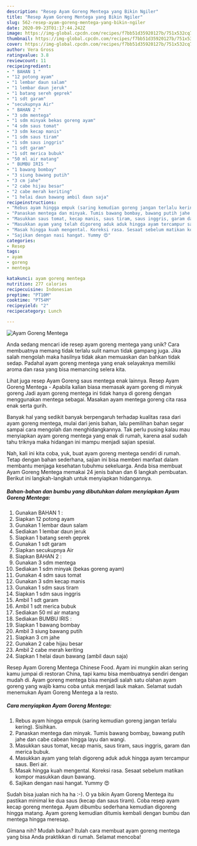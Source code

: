 ```yaml
---
description: "Resep Ayam Goreng Mentega yang Bikin Ngiler"
title: "Resep Ayam Goreng Mentega yang Bikin Ngiler"
slug: 562-resep-ayam-goreng-mentega-yang-bikin-ngiler
date: 2020-09-23T01:17:44.242Z
image: https://img-global.cpcdn.com/recipes/f7bb51d35920127b/751x532cq70/ayam-goreng-mentega-foto-resep-utama.jpg
thumbnail: https://img-global.cpcdn.com/recipes/f7bb51d35920127b/751x532cq70/ayam-goreng-mentega-foto-resep-utama.jpg
cover: https://img-global.cpcdn.com/recipes/f7bb51d35920127b/751x532cq70/ayam-goreng-mentega-foto-resep-utama.jpg
author: Vera Gross
ratingvalue: 3.8
reviewcount: 11
recipeingredient:
- " BAHAN 1 "
- "12 potong ayam"
- "1 lembar daun salam"
- "1 lembar daun jeruk"
- "1 batang sereh geprek"
- "1 sdt garam"
- "secukupnya Air"
- " BAHAN 2 "
- "3 sdm mentega"
- "1 sdm minyak bekas goreng ayam"
- "4 sdm saus tomat"
- "3 sdm kecap manis"
- "1 sdm saus tiram"
- "1 sdm saus inggris"
- "1 sdt garam"
- "1 sdt merica bubuk"
- "50 ml air matang"
- " BUMBU IRIS "
- "1 bawang bombay"
- "3 siung bawang putih"
- "3 cm jahe"
- "2 cabe hijau besar"
- "2 cabe merah keriting"
- "1 helai daun bawang ambil daun saja"
recipeinstructions:
- "Rebus ayam hingga empuk (saring kemudian goreng jangan terlalu kering). Sisihkan."
- "Panaskan mentega dan minyak. Tumis bawang bombay, bawang putih jahe dan cabe cabean hingga layu dan wangi."
- "Masukkan saus tomat, kecap manis, saus tiram, saus inggris, garam dan merica bubuk."
- "Masukkan ayam yang telah digoreng aduk aduk hingga ayam tercampur saus. Beri air."
- "Masak hingga kuah mengental. Koreksi rasa. Sesaat sebelum matikan kompor masukkan daun bawang."
- "Sajikan dengan nasi hangat. Yummy 😍"
categories:
- Resep
tags:
- ayam
- goreng
- mentega

katakunci: ayam goreng mentega 
nutrition: 277 calories
recipecuisine: Indonesian
preptime: "PT10M"
cooktime: "PT54M"
recipeyield: "2"
recipecategory: Lunch

---
```



![Ayam Goreng Mentega](https://img-global.cpcdn.com/recipes/f7bb51d35920127b/751x532cq70/ayam-goreng-mentega-foto-resep-utama.jpg)

Anda sedang mencari ide resep ayam goreng mentega yang unik? Cara membuatnya memang tidak terlalu sulit namun tidak gampang juga. Jika salah mengolah maka hasilnya tidak akan memuaskan dan bahkan tidak sedap. Padahal ayam goreng mentega yang enak selayaknya memiliki aroma dan rasa yang bisa memancing selera kita.

Lihat juga resep Ayam Goreng saus mentega enak lainnya. Resep Ayam Goreng Mentega - Apabila kalian biasa memasak ayam goreng di minyak goreng Jadi ayam goreng mentega ini tidak hanya di goreng dengan menggunakan mentega sebagai. Masakan ayam mentega goreng cita rasa enak serta gurih.

Banyak hal yang sedikit banyak berpengaruh terhadap kualitas rasa dari ayam goreng mentega, mulai dari jenis bahan, lalu pemilihan bahan segar sampai cara mengolah dan menghidangkannya. Tak perlu pusing kalau mau menyiapkan ayam goreng mentega yang enak di rumah, karena asal sudah tahu triknya maka hidangan ini mampu menjadi sajian spesial.


Nah, kali ini kita coba, yuk, buat ayam goreng mentega sendiri di rumah. Tetap dengan bahan sederhana, sajian ini bisa memberi manfaat dalam membantu menjaga kesehatan tubuhmu sekeluarga. Anda bisa membuat Ayam Goreng Mentega memakai 24 jenis bahan dan 6 langkah pembuatan. Berikut ini langkah-langkah untuk menyiapkan hidangannya.

<!--inarticleads1-->

##### Bahan-bahan dan bumbu yang dibutuhkan dalam menyiapkan Ayam Goreng Mentega:

1. Gunakan  BAHAN 1 :
1. Siapkan 12 potong ayam
1. Gunakan 1 lembar daun salam
1. Sediakan 1 lembar daun jeruk
1. Siapkan 1 batang sereh geprek
1. Gunakan 1 sdt garam
1. Siapkan secukupnya Air
1. Siapkan  BAHAN 2 :
1. Gunakan 3 sdm mentega
1. Sediakan 1 sdm minyak (bekas goreng ayam)
1. Gunakan 4 sdm saus tomat
1. Gunakan 3 sdm kecap manis
1. Gunakan 1 sdm saus tiram
1. Siapkan 1 sdm saus inggris
1. Ambil 1 sdt garam
1. Ambil 1 sdt merica bubuk
1. Sediakan 50 ml air matang
1. Sediakan  BUMBU IRIS :
1. Siapkan 1 bawang bombay
1. Ambil 3 siung bawang putih
1. Siapkan 3 cm jahe
1. Gunakan 2 cabe hijau besar
1. Ambil 2 cabe merah keriting
1. Siapkan 1 helai daun bawang (ambil daun saja)


Resep Ayam Goreng Mentega Chinese Food. Ayam ini mungkin akan sering kamu jumpai di restoran China, tapi kamu bisa membuatnya sendiri dengan mudah di. Ayam goreng mentega bisa menjadi salah satu olahan ayam goreng yang wajib kamu coba untuk menjadi lauk makan. Selamat sudah menemukan Ayam Goreng Mentega a la resto. 

<!--inarticleads2-->

##### Cara menyiapkan Ayam Goreng Mentega:

1. Rebus ayam hingga empuk (saring kemudian goreng jangan terlalu kering). Sisihkan.
1. Panaskan mentega dan minyak. Tumis bawang bombay, bawang putih jahe dan cabe cabean hingga layu dan wangi.
1. Masukkan saus tomat, kecap manis, saus tiram, saus inggris, garam dan merica bubuk.
1. Masukkan ayam yang telah digoreng aduk aduk hingga ayam tercampur saus. Beri air.
1. Masak hingga kuah mengental. Koreksi rasa. Sesaat sebelum matikan kompor masukkan daun bawang.
1. Sajikan dengan nasi hangat. Yummy 😍


Sudah bisa jualan nich ha ha :-). O ya bikin Ayam Goreng Mentega itu pastikan minimal ke dua saus (kecap dan saus tiram). Coba resep ayam kecap goreng mentega. Ayam dibumbu sederhana kemudian digoreng hingga matang. Ayam goreng kemudian ditumis kembali dengan bumbu dan mentega hingga meresap. 

Gimana nih? Mudah bukan? Itulah cara membuat ayam goreng mentega yang bisa Anda praktikkan di rumah. Selamat mencoba!
